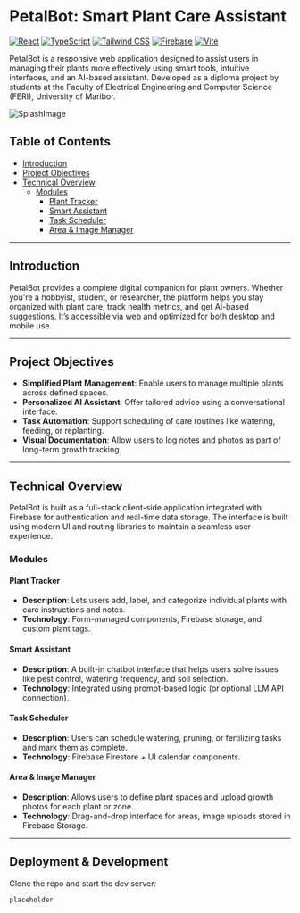 # PetalBot: Smart Plant Care Assistant
[![React](https://img.shields.io/badge/React-61DAFB?style=for-the-badge&logo=react&logoColor=white)](https://reactjs.org/)
[![TypeScript](https://img.shields.io/badge/TypeScript-3178C6?style=for-the-badge&logo=typescript&logoColor=white)](https://www.typescriptlang.org/)
[![Tailwind CSS](https://img.shields.io/badge/TailwindCSS-06B6D4?style=for-the-badge&logo=tailwindcss&logoColor=white)](https://tailwindcss.com/)
[![Firebase](https://img.shields.io/badge/Firebase-FFCA28?style=for-the-badge&logo=firebase&logoColor=black)](https://firebase.google.com/)
[![Vite](https://img.shields.io/badge/Vite-646CFF?style=for-the-badge&logo=vite&logoColor=white)](https://vitejs.dev/)

PetalBot is a responsive web application designed to assist users in managing their plants more effectively using smart tools, intuitive interfaces, and an AI-based assistant. Developed as a diploma project by students at the Faculty of Electrical Engineering and Computer Science (FERI), University of Maribor.

![SplashImage](https://images.pexels.com/photos/1208377/pexels-photo-1208377.jpeg?auto=compress&cs=tinysrgb&w=1260&h=750&dpr=2)

## Table of Contents
- [Introduction](#introduction)
- [Project Objectives](#project-objectives)
- [Technical Overview](#technical-overview)
    - [Modules](#modules)
        * [Plant Tracker](#plant-tracker)
        * [Smart Assistant](#smart-assistant)
        * [Task Scheduler](#task-scheduler)
        * [Area & Image Manager](#area--image-manager)

---

## Introduction
PetalBot provides a complete digital companion for plant owners. Whether you're a hobbyist, student, or researcher, the platform helps you stay organized with plant care, track health metrics, and get AI-based suggestions. It’s accessible via web and optimized for both desktop and mobile use.

---

## Project Objectives
- **Simplified Plant Management**: Enable users to manage multiple plants across defined spaces.
- **Personalized AI Assistant**: Offer tailored advice using a conversational interface.
- **Task Automation**: Support scheduling of care routines like watering, feeding, or replanting.
- **Visual Documentation**: Allow users to log notes and photos as part of long-term growth tracking.

---

## Technical Overview
PetalBot is built as a full-stack client-side application integrated with Firebase for authentication and real-time data storage. The interface is built using modern UI and routing libraries to maintain a seamless user experience.

### Modules

#### Plant Tracker
- **Description**: Lets users add, label, and categorize individual plants with care instructions and notes.
- **Technology**: Form-managed components, Firebase storage, and custom plant tags.

#### Smart Assistant
- **Description**: A built-in chatbot interface that helps users solve issues like pest control, watering frequency, and soil selection.
- **Technology**: Integrated using prompt-based logic (or optional LLM API connection).

#### Task Scheduler
- **Description**: Users can schedule watering, pruning, or fertilizing tasks and mark them as complete.
- **Technology**: Firebase Firestore + UI calendar components.

#### Area & Image Manager
- **Description**: Allows users to define plant spaces and upload growth photos for each plant or zone.
- **Technology**: Drag-and-drop interface for areas, image uploads stored in Firebase Storage.

---

## Deployment & Development

Clone the repo and start the dev server:

```bash
placeholder
```
